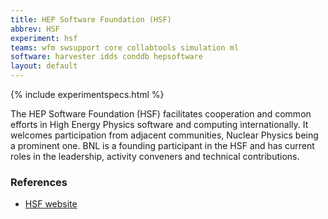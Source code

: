 ```yaml
---
title: HEP Software Foundation (HSF)
abbrev: HSF
experiment: hsf
teams: wfm swsupport core collabtools simulation ml
software: harvester idds conddb hepsoftware
layout: default
---
```


{% include experimentspecs.html %}

The HEP Software Foundation (HSF) facilitates cooperation and common efforts in High Energy Physics software and computing internationally. It welcomes participation from adjacent communities, Nuclear Physics being a prominent one. BNL is a founding participant in the HSF and has current roles in the leadership, activity conveners and technical contributions.

### References

- [HSF website](https://hepsoftwarefoundation.org)
